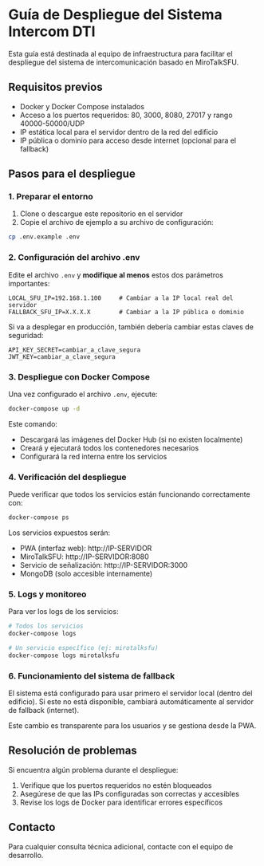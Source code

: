 # Guía de Despliegue del Sistema Intercom DTI

Esta guía está destinada al equipo de infraestructura para facilitar el despliegue del sistema de intercomunicación basado en MiroTalkSFU.

## Requisitos previos

- Docker y Docker Compose instalados
- Acceso a los puertos requeridos: 80, 3000, 8080, 27017 y rango 40000-50000/UDP
- IP estática local para el servidor dentro de la red del edificio
- IP pública o dominio para acceso desde internet (opcional para el fallback)

## Pasos para el despliegue

### 1. Preparar el entorno

1. Clone o descargue este repositorio en el servidor
2. Copie el archivo de ejemplo a su archivo de configuración:

```bash
cp .env.example .env
```

### 2. Configuración del archivo .env

Edite el archivo `.env` y **modifique al menos** estos dos parámetros importantes:

```
LOCAL_SFU_IP=192.168.1.100     # Cambiar a la IP local real del servidor
FALLBACK_SFU_IP=X.X.X.X        # Cambiar a la IP pública o dominio
```

Si va a desplegar en producción, también debería cambiar estas claves de seguridad:

```
API_KEY_SECRET=cambiar_a_clave_segura
JWT_KEY=cambiar_a_clave_segura
```

### 3. Despliegue con Docker Compose

Una vez configurado el archivo `.env`, ejecute:

```bash
docker-compose up -d
```

Este comando:
- Descargará las imágenes del Docker Hub (si no existen localmente)
- Creará y ejecutará todos los contenedores necesarios
- Configurará la red interna entre los servicios

### 4. Verificación del despliegue

Puede verificar que todos los servicios están funcionando correctamente con:

```bash
docker-compose ps
```

Los servicios expuestos serán:
- PWA (interfaz web): http://IP-SERVIDOR
- MiroTalkSFU: http://IP-SERVIDOR:8080
- Servicio de señalización: http://IP-SERVIDOR:3000
- MongoDB (solo accesible internamente)

### 5. Logs y monitoreo

Para ver los logs de los servicios:

```bash
# Todos los servicios
docker-compose logs

# Un servicio específico (ej: mirotalksfu)
docker-compose logs mirotalksfu
```

### 6. Funcionamiento del sistema de fallback

El sistema está configurado para usar primero el servidor local (dentro del edificio). Si este no está disponible, cambiará automáticamente al servidor de fallback (internet).

Este cambio es transparente para los usuarios y se gestiona desde la PWA.

## Resolución de problemas

Si encuentra algún problema durante el despliegue:

1. Verifique que los puertos requeridos no estén bloqueados
2. Asegúrese de que las IPs configuradas son correctas y accesibles
3. Revise los logs de Docker para identificar errores específicos

## Contacto

Para cualquier consulta técnica adicional, contacte con el equipo de desarrollo.
